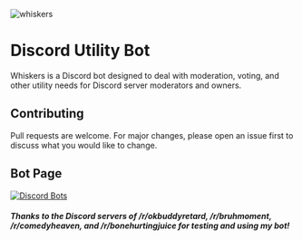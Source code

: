![whiskers](https://media.discordapp.net/attachments/457776625975689229/639209815968579586/whiskers_ascii.PNG)

# Discord Utility Bot

Whiskers is a Discord bot designed to deal with moderation, voting, and other utility needs for Discord server moderators and owners.


## Contributing
Pull requests are welcome. For major changes, please open an issue first to discuss what you would like to change.

## Bot Page

[![Discord Bots](https://discordbots.org/api/widget/528809041032511498.svg?usernamecolor=FFFFFF&topcolor=000000&datacolor=FFFFFF&middlecolor=000000&highlightcolor=000000&labelcolor=ff9c00)](https://discordbots.org/bot/528809041032511498)

##### Thanks to the Discord servers of /r/okbuddyretard, /r/bruhmoment, /r/comedyheaven, and /r/bonehurtingjuice for testing and using my bot!
